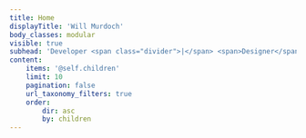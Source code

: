 ```yaml
---
title: Home
displayTitle: 'Will Murdoch'
body_classes: modular
visible: true
subhead: 'Developer <span class="divider">|</span> <span>Designer</span> <span class="divider">|</span> Animator'
content:
    items: '@self.children'
    limit: 10
    pagination: false
    url_taxonomy_filters: true
    order:
        dir: asc
        by: children
---
```


